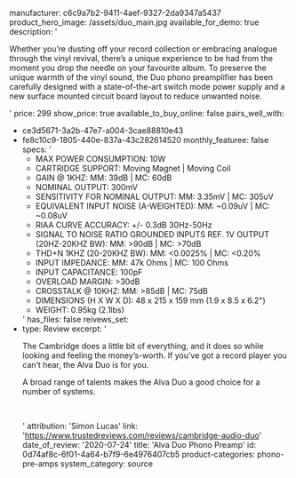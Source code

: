 manufacturer: c6c9a7b2-9411-4aef-9327-2da9347a5437
product_hero_image: /assets/duo_main.jpg
available_for_demo: true
description: '<p>Whether you’re dusting off your record collection or embracing analogue through the vinyl revival, there’s a unique experience to be had from the moment you drop the needle on your favourite album. To preserve the unique warmth of the vinyl sound, the Duo phono preamplifier has been carefully designed with a state-of-the-art switch mode power supply and a new surface mounted circuit board layout to reduce unwanted noise.</p>'
price: 299
show_price: true
available_to_buy_online: false
pairs_well_with:
  - ce3d5671-3a2b-47e7-a004-3cae88810e43
  - fe8c10c9-1805-440e-837a-43c282614520
monthly_featuree: false
specs: '<ul><li>MAX POWER CONSUMPTION: 10W<br></li><li>CARTRIDGE SUPPORT: Moving Magnet | Moving Coil<br></li><li>GAIN @ 1KHZ: MM: 39dB | MC: 60dB<br></li><li>NOMINAL OUTPUT: 300mV<br></li><li>SENSITIVITY FOR NOMINAL OUTPUT: MM: 3.35mV | MC: 305uV<br></li><li>EQUIVALENT INPUT NOISE (A-WEIGHTED): MM: ~0.09uV | MC: ~0.08uV<br></li><li>RIAA CURVE ACCURACY: +/- 0.3dB 30Hz-50Hz<br></li><li>SIGNAL TO NOISE RATIO GROUNDED INPUTS REF. 1V OUTPUT (20HZ-20KHZ BW): MM: &gt;90dB | MC: &gt;70dB<br></li><li>THD+N 1KHZ (20-20KHZ BW): MM: &lt;0.0025% | MC: &lt;0.20%<br></li><li>INPUT IMPEDANCE: MM: 47k Ohms | MC: 100 Ohms&nbsp;<br></li><li>INPUT CAPACITANCE: 100pF<br></li><li>OVERLOAD MARGIN: &gt;30dB<br></li><li>CROSSTALK @ 10KHZ: MM: &gt;85dB | MC: 75dB<br></li><li>DIMENSIONS (H X W X D): 48 x 215 x 159 mm (1.9 x 8.5 x 6.2")<br></li><li>WEIGHT: 0.95kg (2.1lbs)<br></li></ul>'
has_files: false
reivews_set:
  -
    type: Review
    excerpt: '<p>The Cambridge does a little bit of everything, and it does so while looking and feeling the money’s-worth. If you’ve got a record player you can’t hear, the Alva Duo is for you.</p><p>A broad range of talents makes the Alva Duo a good choice for a number of systems.&nbsp;<br></p><p><br></p>'
    attribution: 'Simon Lucas'
    link: 'https://www.trustedreviews.com/reviews/cambridge-audio-duo'
    date_of_review: '2020-07-24'
title: 'Alva Duo Phono Preamp'
id: 0d74af8c-6f01-4a64-b7f9-6e4976407cb5
product-categories: phono-pre-amps
system_category: source
